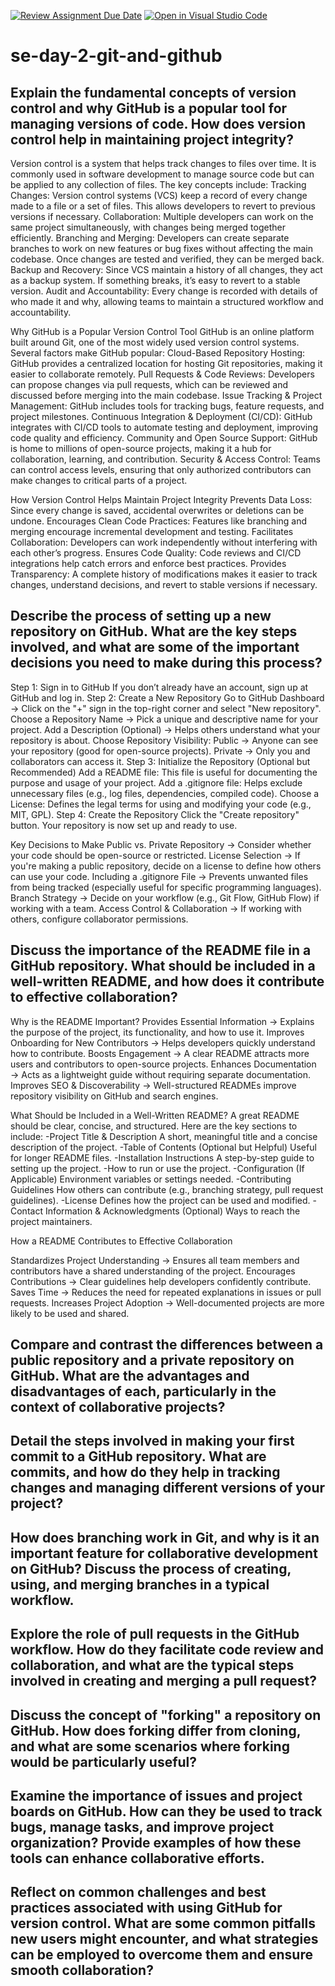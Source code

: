 [![Review Assignment Due Date](https://classroom.github.com/assets/deadline-readme-button-22041afd0340ce965d47ae6ef1cefeee28c7c493a6346c4f15d667ab976d596c.svg)](https://classroom.github.com/a/8wgCKhpZ)
[![Open in Visual Studio Code](https://classroom.github.com/assets/open-in-vscode-2e0aaae1b6195c2367325f4f02e2d04e9abb55f0b24a779b69b11b9e10269abc.svg)](https://classroom.github.com/online_ide?assignment_repo_id=18429547&assignment_repo_type=AssignmentRepo)
# se-day-2-git-and-github
## Explain the fundamental concepts of version control and why GitHub is a popular tool for managing versions of code. How does version control help in maintaining project integrity?
Version control is a system that helps track changes to files over time. It is commonly used in software development to manage source code but can be applied to any collection of files. The key concepts include:
Tracking Changes: Version control systems (VCS) keep a record of every change made to a file or a set of files. This allows developers to revert to previous versions if necessary.
Collaboration: Multiple developers can work on the same project simultaneously, with changes being merged together efficiently.
Branching and Merging: Developers can create separate branches to work on new features or bug fixes without affecting the main codebase. Once changes are tested and verified, they can be merged back.
Backup and Recovery: Since VCS maintain a history of all changes, they act as a backup system. If something breaks, it’s easy to revert to a stable version.
Audit and Accountability: Every change is recorded with details of who made it and why, allowing teams to maintain a structured workflow and accountability.

Why GitHub is a Popular Version Control Tool
GitHub is an online platform built around Git, one of the most widely used version control systems. Several factors make GitHub popular:
Cloud-Based Repository Hosting: GitHub provides a centralized location for hosting Git repositories, making it easier to collaborate remotely.
Pull Requests & Code Reviews: Developers can propose changes via pull requests, which can be reviewed and discussed before merging into the main codebase.
Issue Tracking & Project Management: GitHub includes tools for tracking bugs, feature requests, and project milestones.
Continuous Integration & Deployment (CI/CD): GitHub integrates with CI/CD tools to automate testing and deployment, improving code quality and efficiency.
Community and Open Source Support: GitHub is home to millions of open-source projects, making it a hub for collaboration, learning, and contribution.
Security & Access Control: Teams can control access levels, ensuring that only authorized contributors can make changes to critical parts of a project.

How Version Control Helps Maintain Project Integrity
Prevents Data Loss: Since every change is saved, accidental overwrites or deletions can be undone.
Encourages Clean Code Practices: Features like branching and merging encourage incremental development and testing.
Facilitates Collaboration: Developers can work independently without interfering with each other’s progress.
Ensures Code Quality: Code reviews and CI/CD integrations help catch errors and enforce best practices.
Provides Transparency: A complete history of modifications makes it easier to track changes, understand decisions, and revert to stable versions if necessary.
## Describe the process of setting up a new repository on GitHub. What are the key steps involved, and what are some of the important decisions you need to make during this process?
Step 1: Sign in to GitHub
If you don’t already have an account, sign up at GitHub and log in.
Step 2: Create a New Repository
Go to GitHub Dashboard → Click on the "+" sign in the top-right corner and select "New repository".
Choose a Repository Name → Pick a unique and descriptive name for your project.
Add a Description (Optional) → Helps others understand what your repository is about.
Choose Repository Visibility:
Public → Anyone can see your repository (good for open-source projects).
Private → Only you and collaborators can access it.
Step 3: Initialize the Repository (Optional but Recommended)
Add a README file: This file is useful for documenting the purpose and usage of your project.
Add a .gitignore file: Helps exclude unnecessary files (e.g., log files, dependencies, compiled code).
Choose a License: Defines the legal terms for using and modifying your code (e.g., MIT, GPL).
Step 4: Create the Repository
Click the "Create repository" button. Your repository is now set up and ready to use.

Key Decisions to Make
Public vs. Private Repository → Consider whether your code should be open-source or restricted.
License Selection → If you're making a public repository, decide on a license to define how others can use your code.
Including a .gitignore File → Prevents unwanted files from being tracked (especially useful for specific programming languages).
Branch Strategy → Decide on your workflow (e.g., Git Flow, GitHub Flow) if working with a team.
Access Control & Collaboration → If working with others, configure collaborator permissions.

## Discuss the importance of the README file in a GitHub repository. What should be included in a well-written README, and how does it contribute to effective collaboration?
Why is the README Important?
Provides Essential Information → Explains the purpose of the project, its functionality, and how to use it.
Improves Onboarding for New Contributors → Helps developers quickly understand how to contribute.
Boosts Engagement → A clear README attracts more users and contributors to open-source projects.
Enhances Documentation → Acts as a lightweight guide without requiring separate documentation.
Improves SEO & Discoverability → Well-structured READMEs improve repository visibility on GitHub and search engines.

What Should be Included in a Well-Written README?
A great README should be clear, concise, and structured. Here are the key sections to include:
-Project Title & Description
A short, meaningful title and a concise description of the project.
-Table of Contents (Optional but Helpful)
Useful for longer README files.
-Installation Instructions
A step-by-step guide to setting up the project.
-How to run or use the project.
-Configuration (If Applicable)
Environment variables or settings needed.
-Contributing Guidelines
How others can contribute (e.g., branching strategy, pull request guidelines).
-License
Defines how the project can be used and modified.
-Contact Information & Acknowledgments (Optional)
Ways to reach the project maintainers.

How a README Contributes to Effective Collaboration

Standardizes Project Understanding → Ensures all team members and contributors have a shared understanding of the project.
Encourages Contributions → Clear guidelines help developers confidently contribute.
Saves Time → Reduces the need for repeated explanations in issues or pull requests.
Increases Project Adoption → Well-documented projects are more likely to be used and shared.

## Compare and contrast the differences between a public repository and a private repository on GitHub. What are the advantages and disadvantages of each, particularly in the context of collaborative projects?

## Detail the steps involved in making your first commit to a GitHub repository. What are commits, and how do they help in tracking changes and managing different versions of your project?

## How does branching work in Git, and why is it an important feature for collaborative development on GitHub? Discuss the process of creating, using, and merging branches in a typical workflow.

## Explore the role of pull requests in the GitHub workflow. How do they facilitate code review and collaboration, and what are the typical steps involved in creating and merging a pull request?

## Discuss the concept of "forking" a repository on GitHub. How does forking differ from cloning, and what are some scenarios where forking would be particularly useful?

## Examine the importance of issues and project boards on GitHub. How can they be used to track bugs, manage tasks, and improve project organization? Provide examples of how these tools can enhance collaborative efforts.

## Reflect on common challenges and best practices associated with using GitHub for version control. What are some common pitfalls new users might encounter, and what strategies can be employed to overcome them and ensure smooth collaboration?
